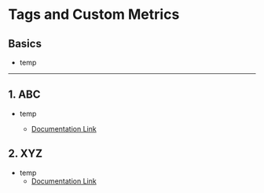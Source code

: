 # Tags and Custom Metrics

## Basics
- temp

----

## 1. ABC
- temp
    
    - [Documentation Link]()

## 2. XYZ
- temp
    - [Documentation Link]()